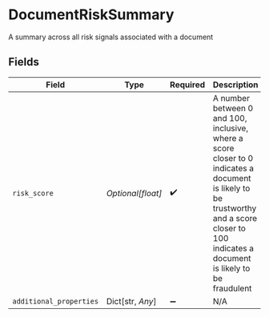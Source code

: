 # DocumentRiskSummary

A summary across all risk signals associated with a document


## Fields

| Field                                                                                                                                                                                       | Type                                                                                                                                                                                        | Required                                                                                                                                                                                    | Description                                                                                                                                                                                 |
| ------------------------------------------------------------------------------------------------------------------------------------------------------------------------------------------- | ------------------------------------------------------------------------------------------------------------------------------------------------------------------------------------------- | ------------------------------------------------------------------------------------------------------------------------------------------------------------------------------------------- | ------------------------------------------------------------------------------------------------------------------------------------------------------------------------------------------- |
| `risk_score`                                                                                                                                                                                | *Optional[float]*                                                                                                                                                                           | :heavy_check_mark:                                                                                                                                                                          | A number between 0 and 100, inclusive, where a score closer to 0 indicates a document is likely to be trustworthy and a score closer to 100 indicates a document is likely to be fraudulent |
| `additional_properties`                                                                                                                                                                     | Dict[str, *Any*]                                                                                                                                                                            | :heavy_minus_sign:                                                                                                                                                                          | N/A                                                                                                                                                                                         |